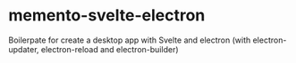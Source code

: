 # memento-svelte-electron
Boilerpate for create a desktop app with Svelte and electron (with electron-updater, electron-reload and electron-builder)
